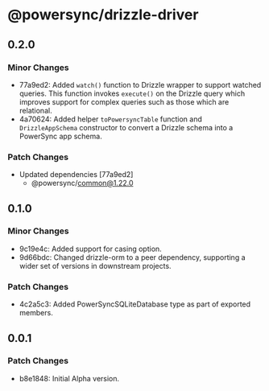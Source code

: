 # @powersync/drizzle-driver

## 0.2.0

### Minor Changes

- 77a9ed2: Added `watch()` function to Drizzle wrapper to support watched queries. This function invokes `execute()` on the Drizzle query which improves support for complex queries such as those which are relational.
- 4a70624: Added helper `toPowersyncTable` function and `DrizzleAppSchema` constructor to convert a Drizzle schema into a PowerSync app schema.

### Patch Changes

- Updated dependencies [77a9ed2]
  - @powersync/common@1.22.0

## 0.1.0

### Minor Changes

- 9c19e4c: Added support for casing option.
- 9d66bdc: Changed drizzle-orm to a peer dependency, supporting a wider set of versions in downstream projects.

### Patch Changes

- 4c2a5c3: Added PowerSyncSQLiteDatabase type as part of exported members.

## 0.0.1

### Patch Changes

- b8e1848: Initial Alpha version.
